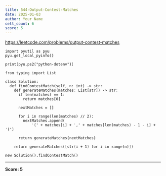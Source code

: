 ```yaml
---
title: 544-Output-Contest-Matches
date: 2025-01-03
author: Your Name
cell_count: 6
score: 5
---
```


https://leetcode.com/problems/output-contest-matches


```
import pyutil as pyu
pyu.get_local_pyinfo()
```


```
print(pyu.ps2("python-dotenv"))
```


```
from typing import List
```


```
class Solution:
  def findContestMatch(self, n: int) -> str:
    def generateMatches(matches: List[str]) -> str:
      if len(matches) == 1:
        return matches[0]

      nextMatches = []

      for i in range(len(matches) // 2):
        nextMatches.append(
            '(' + matches[i] + ',' + matches[len(matches) - 1 - i] + ')')

      return generateMatches(nextMatches)

    return generateMatches([str(i + 1) for i in range(n)])
```


```
new Solution().findContestMatch()
```


---
**Score: 5**